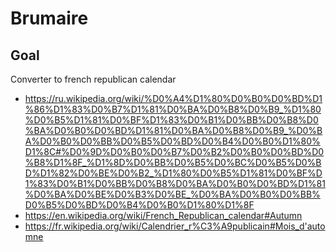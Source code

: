 # Brumaire

## Goal
Converter to french republican calendar
- https://ru.wikipedia.org/wiki/%D0%A4%D1%80%D0%B0%D0%BD%D1%86%D1%83%D0%B7%D1%81%D0%BA%D0%B8%D0%B9_%D1%80%D0%B5%D1%81%D0%BF%D1%83%D0%B1%D0%BB%D0%B8%D0%BA%D0%B0%D0%BD%D1%81%D0%BA%D0%B8%D0%B9_%D0%BA%D0%B0%D0%BB%D0%B5%D0%BD%D0%B4%D0%B0%D1%80%D1%8C#%D0%9D%D0%B0%D0%B7%D0%B2%D0%B0%D0%BD%D0%B8%D1%8F_%D1%8D%D0%BB%D0%B5%D0%BC%D0%B5%D0%BD%D1%82%D0%BE%D0%B2_%D1%80%D0%B5%D1%81%D0%BF%D1%83%D0%B1%D0%BB%D0%B8%D0%BA%D0%B0%D0%BD%D1%81%D0%BA%D0%BE%D0%B3%D0%BE_%D0%BA%D0%B0%D0%BB%D0%B5%D0%BD%D0%B4%D0%B0%D1%80%D1%8F
- https://en.wikipedia.org/wiki/French_Republican_calendar#Autumn
- https://fr.wikipedia.org/wiki/Calendrier_r%C3%A9publicain#Mois_d'automne


